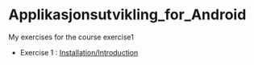 # Applikasjonsutvikling_for_Android
My exercises for the course exercise1

* Exercise 1 : [Installation/Introduction](/exercise1)
